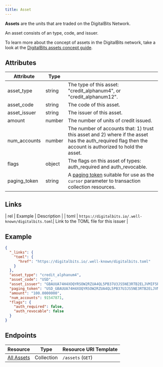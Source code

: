 ```yaml
---
title: Asset
---
```


**Assets** are the units that are traded on the DigitalBits Network.

An asset consists of an type, code, and issuer.

To learn more about the concept of assets in the DigitalBits network, take a look at the [DigitalBits assets concept guide](https://developer.digitalbits.io/guides/concepts/assets.html).

## Attributes

|    Attribute     |  Type  |                                                                                                                                |
| ---------------- | ------ | ------------------------------------------------------------------------------------------------------------------------------ |
| asset_type               | string | The type of this asset: "credit_alphanum4", or "credit_alphanum12". |
| asset_code               | string | The code of this asset.   |
| asset_issuer             | string | The issuer of this asset. |
| amount                   | number | The number of units of credit issued. |
| num_accounts             | number | The number of accounts that: 1) trust this asset and 2) where if the asset has the auth_required flag then the account is authorized to hold the asset. |
| flags                    | object | The flags on this asset of types: auth_required and auth_revocable. |
| paging_token             | string | A [paging token](./page.md) suitable for use as the `cursor` parameter to transaction collection resources.                   |

## Links

|  rel  |    Example                                        |    Description    |
| toml  | `https://digitalbits.io/.well-known/digitalbits.toml`| Link to the TOML file for this issuer |

## Example

```json
{
  "_links": {
    "toml": {
      "href": "https://digitalbits.io/.well-known/digitalbits.toml"
    }
  },
  "asset_type": "credit_alphanum4",
  "asset_code": "USD",
  "asset_issuer": "GBAUUA74H4XOQYRSOW2RZUA4QL5PB37U3JS5NE3RTB2ELJVMIF5RLMAG",
  "paging_token": "USD_GBAUUA74H4XOQYRSOW2RZUA4QL5PB37U3JS5NE3RTB2ELJVMIF5RLMAG_credit_alphanum4",
  "amount": "100.0000000",
  "num_accounts": 91547871,
  "flags": {
    "auth_required": false,
    "auth_revocable": false
  }
}
```

## Endpoints

|  Resource                      |    Type    |    Resource URI Template     |
| ------------------------------ | ---------- | ---------------------------- |
| [All Assets](../endpoints/assets-all.md) | Collection | `/assets` (`GET`)            |